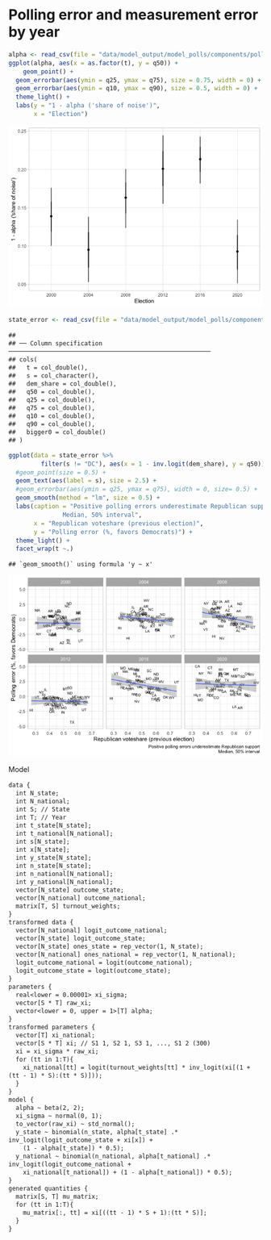 Polling error and measurement error by year
================

``` r
alpha <- read_csv(file = "data/model_output/model_polls/components/polling_error_measurement_error/by_year_alpha.Rds")
ggplot(alpha, aes(x = as.factor(t), y = q50)) +
    geom_point() +
  geom_errorbar(aes(ymin = q25, ymax = q75), size = 0.75, width = 0) +
  geom_errorbar(aes(ymin = q10, ymax = q90), size = 0.5, width = 0) +
  theme_light() +
  labs(y = "1 - alpha ('share of noise')",
       x = "Election")
```

![](README_files/figure-gfm/m1-1.png)<!-- -->

``` r
state_error <- read_csv(file = "data/model_output/model_polls/components/polling_error_measurement_error/by_year_state_error.Rds")
```

    ## 
    ## ── Column specification ────────────────────────────────────────────────────────
    ## cols(
    ##   t = col_double(),
    ##   s = col_character(),
    ##   dem_share = col_double(),
    ##   q50 = col_double(),
    ##   q25 = col_double(),
    ##   q75 = col_double(),
    ##   q10 = col_double(),
    ##   q90 = col_double(),
    ##   bigger0 = col_double()
    ## )

``` r
ggplot(data = state_error %>%
         filter(s != "DC"), aes(x = 1 - inv.logit(dem_share), y = q50)) +
  #geom_point(size = 0.5) +
  geom_text(aes(label = s), size = 2.5) +
  #geom_errorbar(aes(ymin = q25, ymax = q75), width = 0, size= 0.5) +
  geom_smooth(method = "lm", size = 0.5) +
  labs(caption = "Positive polling errors underestimate Republican support
               Median, 50% interval",
       x = "Republican voteshare (previous election)",
       y = "Polling error (%, favors Democrats)") +
  theme_light() +
  facet_wrap(t ~.)
```

    ## `geom_smooth()` using formula 'y ~ x'

![](README_files/figure-gfm/m2-1.png)<!-- -->

Model

    data {
      int N_state;
      int N_national;
      int S; // State
      int T; // Year
      int t_state[N_state];
      int t_national[N_national];
      int s[N_state];
      int x[N_state];
      int y_state[N_state];
      int n_state[N_state];
      int n_national[N_national];
      int y_national[N_national];
      vector[N_state] outcome_state;
      vector[N_national] outcome_national;
      matrix[T, S] turnout_weights;
    }
    transformed data {
      vector[N_national] logit_outcome_national;
      vector[N_state] logit_outcome_state;
      vector[N_state] ones_state = rep_vector(1, N_state);
      vector[N_national] ones_national = rep_vector(1, N_national);
      logit_outcome_national = logit(outcome_national);
      logit_outcome_state = logit(outcome_state);
    }
    parameters {
      real<lower = 0.00001> xi_sigma;
      vector[S * T] raw_xi;
      vector<lower = 0, upper = 1>[T] alpha;
    }
    transformed parameters {
      vector[T] xi_national;
      vector[S * T] xi; // S1 1, S2 1, S3 1, ..., S1 2 (300)
      xi = xi_sigma * raw_xi;
      for (tt in 1:T){
        xi_national[tt] = logit(turnout_weights[tt] * inv_logit(xi[(1 + (tt - 1) * S):(tt * S)]));
      }
    }
    model {
      alpha ~ beta(2, 2);
      xi_sigma ~ normal(0, 1);
      to_vector(raw_xi) ~ std_normal();
      y_state ~ binomial(n_state, alpha[t_state] .* inv_logit(logit_outcome_state + xi[x]) +
        (1 - alpha[t_state]) * 0.5);
      y_national ~ binomial(n_national, alpha[t_national] .* inv_logit(logit_outcome_national +
        xi_national[t_national]) + (1 - alpha[t_national]) * 0.5);
    }
    generated quantities {
      matrix[S, T] mu_matrix;
      for (tt in 1:T){
        mu_matrix[:, tt] = xi[((tt - 1) * S + 1):(tt * S)];
      }
    }
